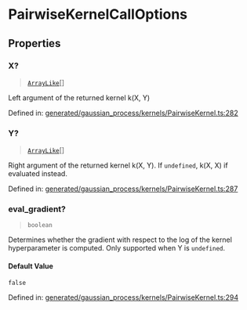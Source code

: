 # PairwiseKernelCallOptions

## Properties

### X?

> [`ArrayLike`](../types/ArrayLike.md)[]

Left argument of the returned kernel k(X, Y)

Defined in:  [generated/gaussian\_process/kernels/PairwiseKernel.ts:282](https://github.com/transitive-bullshit/scikit-learn-ts/blob/b59c1ff/packages/sklearn/src/generated/gaussian_process/kernels/PairwiseKernel.ts#L282)

### Y?

> [`ArrayLike`](../types/ArrayLike.md)[]

Right argument of the returned kernel k(X, Y). If `undefined`, k(X, X) if evaluated instead.

Defined in:  [generated/gaussian\_process/kernels/PairwiseKernel.ts:287](https://github.com/transitive-bullshit/scikit-learn-ts/blob/b59c1ff/packages/sklearn/src/generated/gaussian_process/kernels/PairwiseKernel.ts#L287)

### eval\_gradient?

> `boolean`

Determines whether the gradient with respect to the log of the kernel hyperparameter is computed. Only supported when Y is `undefined`.

#### Default Value

`false`

Defined in:  [generated/gaussian\_process/kernels/PairwiseKernel.ts:294](https://github.com/transitive-bullshit/scikit-learn-ts/blob/b59c1ff/packages/sklearn/src/generated/gaussian_process/kernels/PairwiseKernel.ts#L294)
